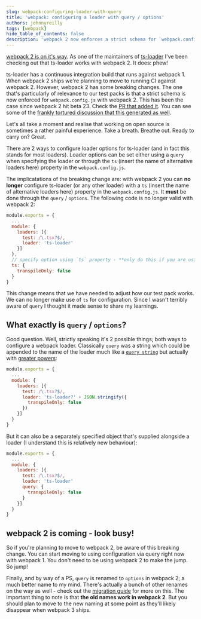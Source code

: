 ```yaml
---
slug: webpack-configuring-loader-with-query
title: 'webpack: configuring a loader with query / options'
authors: johnnyreilly
tags: [webpack]
hide_table_of_contents: false
description: 'webpack 2 now enforces a strict schema for `webpack.config.js`. Loaders should be configured using `query` or `options`.'
---
```


[webpack 2 is on it's way](https://medium.com/webpack/webpack-2-2-the-release-candidate-2e614d05d75f#.ntniu44u6). As one of the maintainers of [ts-loader](https://github.com/TypeStrong/ts-loader/) I've been checking out that ts-loader works with webpack 2. It does: phew!

<!--truncate-->

ts-loader has a continuous integration build that runs against webpack 1. When webpack 2 ships we're planning to move to running CI against webpack 2. However, webpack 2 has some breaking changes. The one that's particularly of relevance to our test packs is that a strict schema is now enforced for `webpack.config.js` with webpack 2. This has been the case since webpack 2 hit beta 23. Check the [PR that added it](https://github.com/webpack/webpack/pull/2974). You can see some of the [frankly tortured discussion that this generated as well](https://github.com/webpack/webpack/issues/3018).

Let's all take a moment and realise that working on open source is sometimes a rather painful experience. Take a breath. Breathe out. Ready to carry on? Great.

There are 2 ways to configure loader options for ts-loader (and in fact this stands for most loaders). Loader options can be set either using a `query` when specifying the loader or through the `ts` (insert the name of alternative loaders here) property in the `webpack.config.js`.

The implicatations of the breaking change are: with webpack 2 you can **no longer** configure ts-loader (or any other loader) with a `ts` (insert the name of alternative loaders here) property in the `webpack.config.js`. It **must** be done through the `query` / `options`. The following code is no longer valid with webpack 2:

```js
module.exports = {
  ...
  module: {
    loaders: [{
      test: /\.tsx?$/,
      loader: 'ts-loader'
    }]
  },
  // specify option using `ts` property - **only do this if you are using webpack 1**
  ts: {
    transpileOnly: false
  }
}
```

This change means that we have needed to adjust how our test pack works. We can no longer make use of `ts` for configuration. Since I wasn't terribly aware of `query` I thought it made sense to share my learnings.

## What exactly is `query` / `options`?

Good question. Well, strictly speaking it's 2 possible things; both ways to configure a webpack loader. Classically `query` was a string which could be appended to the name of the loader much like a [`query string`](https://en.wikipedia.org/wiki/Query_string) but actually with [greater powers](https://github.com/webpack/loader-utils#parsequery):

```js
module.exports = {
  ...
  module: {
    loaders: [{
      test: /\.tsx?$/,
      loader: 'ts-loader?' + JSON.stringify({
        transpileOnly: false
      })
    }]
  }
}
```

But it can also be a separately specified object that's supplied alongside a loader (I understand this is relatively new behaviour):

```js
module.exports = {
  ...
  module: {
    loaders: [{
      test: /\.tsx?$/,
      loader: 'ts-loader'
      query: {
        transpileOnly: false
      }
    }]
  }
}
```

## webpack 2 is coming - look busy!

So if you're planning to move to webpack 2, be aware of this breaking change. You can start moving to using configuration via query right now with webpack 1. You don't need to be using webpack 2 to make the jump. So jump!

Finally, and by way of a PS, `query` is renamed to `options` in webpack 2; a much better name to my mind. There's actually a bunch of other renames on the way as well - check out the [migration guide](https://webpack.js.org/guides/migrating/#module-loaders-is-now-module-rules) for more on this. The important thing to note is that **the old names work in webpack 2**. But you should plan to move to the new naming at some point as they'll likely disappear when webpack 3 ships.
